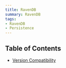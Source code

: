```yaml
---
title: RavenDB
summary: RavenDB
tags:
- RavenDB
- Persistence
---
```


## Table of Contents

- [Version Compatibility](VersionCompatibility.md)